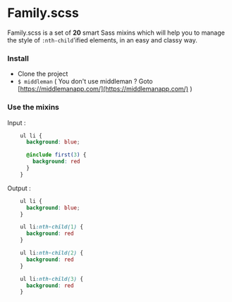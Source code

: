 # Family.scss
Family.scss is a set of **20** smart Sass mixins which will help you to manage the style of `:nth-child`'ified elements, in an easy and classy way.


### Install
- Clone the project
- `$ middleman` ( You don't use middleman ? Goto [https://middlemanapp.com/](https://middlemanapp.com/) )

### Use the mixins
Input :
```scss
	ul li {
	  background: blue;

	  @include first(3) {
	    background: red
	  }
	}
```

Output :
```css
	ul li {
	  background: blue;
	}

	ul li:nth-child(1) {
	  background: red
	}

	ul li:nth-child(2) {
	  background: red
	}

	ul li:nth-child(3) {
	  background: red
	}
```
